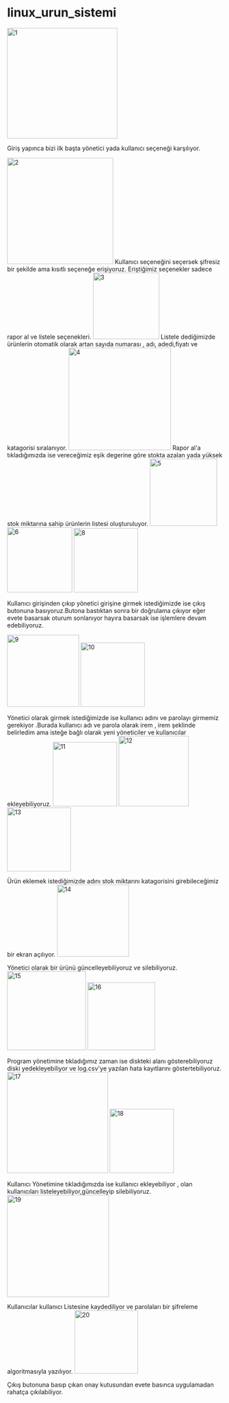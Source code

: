# linux_urun_sistemi

<img width="258" alt="1" src="https://github.com/user-attachments/assets/e3c53208-1853-4047-805e-40f66f00ccfe" />

Giriş yapınca bizi ilk başta yönetici yada kullanıcı seçeneği karşılıyor. 

<img width="248" alt="2" src="https://github.com/user-attachments/assets/b8faf002-19ef-40f0-924a-c53e6cd3003c" />
Kullanıcı seçeneğini seçersek şifresiz bir şekilde ama kısıtlı seçeneğe erişiyoruz. Eriştiğimiz seçenekler sadece rapor al ve listele seçenekleri.

<img width="155" alt="3" src="https://github.com/user-attachments/assets/ecf8b4c1-2b47-4bcc-b9e9-a824682b3c26" />
Listele dediğimizde ürünlerin otomatik olarak artan sayıda numarası , adı, adedi,fiyatı ve katagorisi sıralanıyor.

<img width="239" alt="4" src="https://github.com/user-attachments/assets/a5608adb-07ce-4280-a14d-a58eca3b8879" />
Rapor al'a tıkladığımızda ise vereceğimiz eşik degerine göre stokta azalan yada yüksek stok miktarına sahip ürünlerin listesi oluşturuluyor.

<img width="157" alt="5" src="https://github.com/user-attachments/assets/757db7a1-0ae8-4e13-868a-1794959f7009" />
<img width="152" alt="6" src="https://github.com/user-attachments/assets/daf32de1-9ad2-43fa-8260-ac9e0bb8153a" />
<img width="150" alt="8" src="https://github.com/user-attachments/assets/5d7e9873-abc8-4cc9-a18a-a2225efa1927" />

Kullanıcı girişinden çıkıp yönetici girişine girmek istediğimizde ise çıkış butonuna basıyoruz.Butona bastıktan sonra bir doğrulama çıkıyor 
eğer evete basarsak oturum sonlanıyor hayıra basarsak ise işlemlere devam edebiliyoruz.

<img width="168" alt="9" src="https://github.com/user-attachments/assets/77120425-d267-4af0-8815-7eddc48c0156" />
<img width="150" alt="10" src="https://github.com/user-attachments/assets/ad115402-d648-492b-a1d1-5d54ea8bc3b4" />

Yönetici olarak girmek istediğimizde ise kullanıcı adını ve parolayı girmemiz gerekiyor .Burada kullanıcı adı ve parola olarak irem , irem şeklinde 
belirledim ama isteğe bağlı olarak yeni yöneticiler ve kullanıcılar ekleyebiliyoruz.
<img width="150" alt="11" src="https://github.com/user-attachments/assets/65dd1978-2534-4047-ba9c-e6eb5f746abf" />
<img width="164" alt="12" src="https://github.com/user-attachments/assets/f3286e2a-8203-4c90-99eb-392536ea85e3" />
<img width="149" alt="13" src="https://github.com/user-attachments/assets/6d7a34b2-5607-4304-b883-501e1aac498c" />

Ürün eklemek istediğimizde adını stok miktarını katagorisini girebileceğimiz bir ekran açılıyor.
<img width="168" alt="14" src="https://github.com/user-attachments/assets/aaf71441-8ea6-4c25-8200-707589023e8a" />

Yönetici olarak bir ürünü güncelleyebiliyoruz ve silebiliyoruz.
<img width="184" alt="15" src="https://github.com/user-attachments/assets/80668d75-75a7-476b-941c-9300cb4a2d11" />
<img width="158" alt="16" src="https://github.com/user-attachments/assets/d1069535-03db-4c73-b1fb-b489ca97f14b" />

Program yönetimine tıkladığımız zaman ise diskteki alanı gösterebiliyoruz diski yedekleyebiliyor ve log.csv'ye yazılan
hata kayıtlarını göstertebiliyoruz.
<img width="236" alt="17" src="https://github.com/user-attachments/assets/c5ead676-2203-4a42-9429-0bdcad46ba44" />
<img width="150" alt="18" src="https://github.com/user-attachments/assets/f7875e9b-299f-4309-a6db-8f6caf3d3df5" />

Kullanıcı Yönetimine tıkladığımızda ise kullanıcı ekleyebiliyor , olan kullanıcıları listeleyebiliyor,güncelleyip silebiliyoruz.
<img width="238" alt="19" src="https://github.com/user-attachments/assets/1005d38a-99de-4ac3-9d59-55ff62152356" />

Kullanıcılar kullanıcı Listesine kaydediliyor ve parolaları bir şifreleme algoritmasıyla yazılıyor.
<img width="148" alt="20" src="https://github.com/user-attachments/assets/6cd5ded2-3b86-470a-aa0d-3addc3cd87ca" />

Çıkış butonuna basıp çıkan onay kutusundan evete basınca uygulamadan rahatça çıkılabiliyor.






